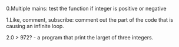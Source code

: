 0.Multiple mains: test the function if integer is positive or negative

1.Like, comment, subscribe: comment out the part of the code that is causing an infinite loop.

2.0 > 972? - a program that print the larget of three integers. 
